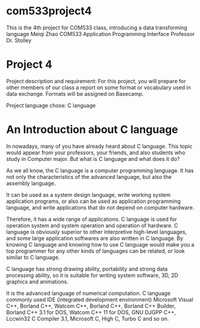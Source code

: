 # com533project4
This is the 4th project for COM533 class, introducing a data transforming language 
Meiqi Zhao
COM533 
Application Programming Interface
Professor Dr. Stolley

# Project 4

Project description and requirement:
For this project, you will prepare for other members of our class a report on some format or vocabulary used in data exchange. Formats will be assigned on Basecamp.

Project language chose: C language

# An Introduction about C language
In nowadays, many of you have already heard about C language. This topic would appear from your professors, your friends, and also students who study in Computer major. But what is C language and what does it do?

As we all know, the C language is a computer programming language. It has not only the characteristics of the advanced language, but also the assembly language.

It can be used as a system design language, write working system application programs, or also can be used as application programming language, and write applications that do not depend on computer hardware.

Therefore, it has a wide range of applications. C language is used for operation system and system operation and operation of hardware. 
C language is obviously superior to other interpretive high-level languages, and some large application softwares are also written in C language. By knowing C language and knowing how to use C language would make you a top programmer for any other kinds of languages can be related, or look similar to C language. 

C language has strong drawing ability, portability and strong data processing ability, so it is suitable for writing system software, 3D, 2D graphics and animations. 

It is the advanced language of numerical computation. C language commonly used IDE (integrated development environment) Microsoft Visual C++, Borland C++, Watcom C++, Borland C++, Borland C++ Builder, Borland C++ 3.1 for DOS, Watcom C++ 11 for DOS, GNU DJGPP C++, Lccwin32 C Compiler 3.1, Microsoft C, High C, Turbo C and so on.
